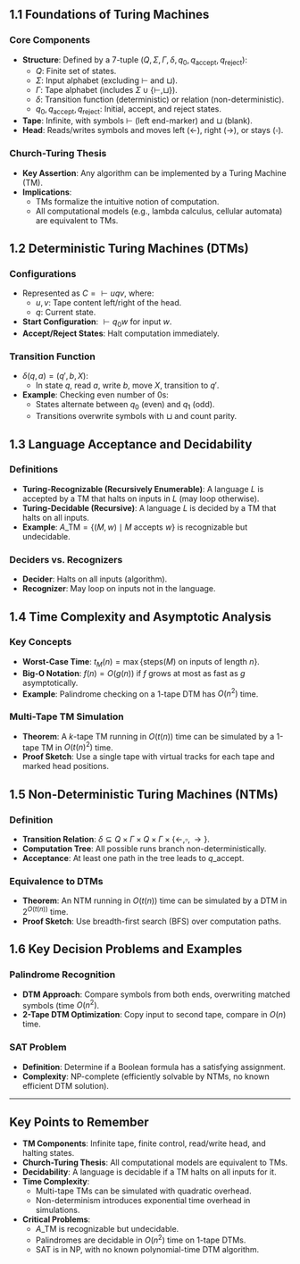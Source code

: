 ## 1.1 Foundations of Turing Machines

### Core Components

- **Structure**: Defined by a 7-tuple $(Q, \Sigma, \Gamma, \delta, q_0, q_{\text{accept}}, q_{\text{reject}})$:
  - $Q$: Finite set of states.
  - $\Sigma$: Input alphabet (excluding $\vdash$ and $\sqcup$).
  - $\Gamma$: Tape alphabet (includes $\Sigma \cup \{\vdash, \sqcup\}$).
  - $\delta$: Transition function (deterministic) or relation (non-deterministic).
  - $q_0, q_{\text{accept}}, q_{\text{reject}}$: Initial, accept, and reject states.
- **Tape**: Infinite, with symbols $\vdash$ (left end-marker) and $\sqcup$ (blank).
- **Head**: Reads/writes symbols and moves left ($\leftarrow$), right ($\rightarrow$), or stays ($\square$).

### Church-Turing Thesis

- **Key Assertion**: Any algorithm can be implemented by a Turing Machine (TM).
- **Implications**:
  - TMs formalize the intuitive notion of computation.
  - All computational models (e.g., lambda calculus, cellular automata) are equivalent to TMs.

## 1.2 Deterministic Turing Machines (DTMs)

### Configurations

- Represented as $C = \vdash u q v$, where:
  - $u, v$: Tape content left/right of the head.
  - $q$: Current state.
- **Start Configuration**: $\vdash q_0 w$ for input $w$.
- **Accept/Reject States**: Halt computation immediately.

### Transition Function

- $\delta(q, a) = (q', b, X)$:
  - In state $q$, read $a$, write $b$, move $X$, transition to $q'$.
- **Example**: Checking even number of 0s:
  - States alternate between $q_0$ (even) and $q_1$ (odd).
  - Transitions overwrite symbols with $\sqcup$ and count parity.

## 1.3 Language Acceptance and Decidability

### Definitions

- **Turing-Recognizable (Recursively Enumerable)**: A language $L$ is accepted by a TM that halts on inputs in $L$ (may loop otherwise).
- **Turing-Decidable (Recursive)**: A language $L$ is decided by a TM that halts on all inputs.
- **Example**: $A\_{\text{TM}} = \{(M, w) \mid M \text{ accepts } w\}$ is recognizable but undecidable.

### Deciders vs. Recognizers

- **Decider**: Halts on all inputs (algorithm).
- **Recognizer**: May loop on inputs not in the language.

## 1.4 Time Complexity and Asymptotic Analysis

### Key Concepts

- **Worst-Case Time**: $t_M(n) = \max\{\text{steps}(M) \text{ on inputs of length } n\}$.
- **Big-O Notation**: $f(n) = O(g(n))$ if $f$ grows at most as fast as $g$ asymptotically.
- **Example**: Palindrome checking on a 1-tape DTM has $O(n^2)$ time.

### Multi-Tape TM Simulation

- **Theorem**: A $k$-tape TM running in $O(t(n))$ time can be simulated by a 1-tape TM in $O(t(n)^2)$ time.
- **Proof Sketch**: Use a single tape with virtual tracks for each tape and marked head positions.

## 1.5 Non-Deterministic Turing Machines (NTMs)

### Definition

- **Transition Relation**: $\delta \subseteq Q \times \Gamma \times Q \times \Gamma \times \{\leftarrow, \square, \rightarrow\}$.
- **Computation Tree**: All possible runs branch non-deterministically.
- **Acceptance**: At least one path in the tree leads to $q\_{\text{accept}}$.

### Equivalence to DTMs

- **Theorem**: An NTM running in $O(t(n))$ time can be simulated by a DTM in $2^{O(t(n))}$ time.
- **Proof Sketch**: Use breadth-first search (BFS) over computation paths.

## 1.6 Key Decision Problems and Examples

### Palindrome Recognition

- **DTM Approach**: Compare symbols from both ends, overwriting matched symbols (time $O(n^2)$.
- **2-Tape DTM Optimization**: Copy input to second tape, compare in $O(n)$ time.

### SAT Problem

- **Definition**: Determine if a Boolean formula has a satisfying assignment.
- **Complexity**: NP-complete (efficiently solvable by NTMs, no known efficient DTM solution).

---

## Key Points to Remember

- **TM Components**: Infinite tape, finite control, read/write head, and halting states.
- **Church-Turing Thesis**: All computational models are equivalent to TMs.
- **Decidability**: A language is decidable if a TM halts on all inputs for it.
- **Time Complexity**:
  - Multi-tape TMs can be simulated with quadratic overhead.
  - Non-determinism introduces exponential time overhead in simulations.
- **Critical Problems**:
  - $A\_{\text{TM}}$ is recognizable but undecidable.
  - Palindromes are decidable in $O(n^2)$ time on 1-tape DTMs.
  - SAT is in NP, with no known polynomial-time DTM algorithm.
